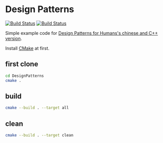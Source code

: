 # Design Patterns

[![Build Status](https://travis-ci.org/pezy/DesignPatterns.svg?branch=master)](https://travis-ci.org/pezy/DesignPatterns)
[![Build Status](https://ci.appveyor.com/api/projects/status/yy7k6woeksa2gmee/branch/master?svg=true)](https://ci.appveyor.com/project/pezy/designpatterns)

Simple example code for [Design Patterns for Humans's chinese and C++ version](https://pushmind.org/2017/07/31/design-patterns-for-humans/).

Install [CMake](https://cmake.org/) at first.

## first clone

```sh
cd DesignPatterns
cmake .
```

## build

```sh
cmake --build . --target all
```

## clean

```sh
cmake --build . --target clean
```
